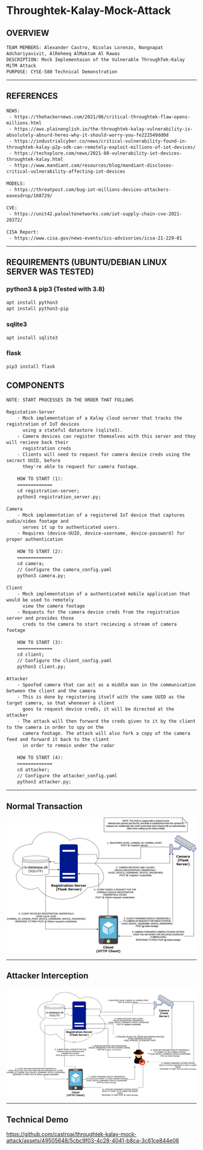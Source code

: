 # Throughtek-Kalay-Mock-Attack

## OVERVIEW
    TEAM MEMBERS: Alexander Castro, Nicolas Lorenzo, Nongnapat Adchariyavivit, AlReheeq AlMaktum Al Rawas
    DESCRIPTION: Mock Implementaion of the Vulnerable ThroughTek-Kalay MiTM Attack
    PURPOSE: CYSE-580 Technical Demonstration

---

## REFERENCES

    NEWS: 
     - https://thehackernews.com/2021/06/critical-throughtek-flaw-opens-millions.html 
     - https://aws.plainenglish.io/the-throughtek-kalay-vulnerability-is-absolutely-absurd-heres-why-it-should-worry-you-fe222549dd0d  
     - https://industrialcyber.co/news/critical-vulnerability-found-in-throughtek-kalay-p2p-sdk-can-remotely-exploit-millions-of-iot-devices/ 
     - https://techxplore.com/news/2021-08-vulnerability-iot-devices-throughtek-kalay.html 
     - https://www.mandiant.com/resources/blog/mandiant-discloses-critical-vulnerability-affecting-iot-devices 

    MODELS: 
     - https://threatpost.com/bug-iot-millions-devices-attackers-eavesdrop/168729/ 

    CVE:  
     - https://unit42.paloaltonetworks.com/iot-supply-chain-cve-2021-28372/  

    CISA Report: 
     - https://www.cisa.gov/news-events/ics-advisories/icsa-21-229-01 

---

## REQUIREMENTS (UBUNTU/DEBIAN LINUX SERVER WAS TESTED)

### python3 & pip3 (Tested with 3.8)

```bash
apt install python3
apt install python3-pip
```

### sqlite3

```bash
apt install sqlite3
```

### flask

```bash
pip3 install flask
```

## COMPONENTS

    NOTE: START PROCESSES IN THE ORDER THAT FOLLOWS
    
    Registation-Server 
        - Mock implementation of a Kalay cloud server that tracks the registration of IoT devices
          using a stateful datastore (sqlite3). 
        - Camera devices can register themselves with this server and they will recieve back their
          registration creds
        - Clients will need to request for camera device creds using the secrect UUID, before
          they're able to request for camera footage. 

        HOW TO START (1):
        =============
        cd registration-server;
        python3 registration_server.py;
    
    Camera
        - Mock implementation of a registered IoT device that captures audio/video footage and 
          serves it up to authenticated users. 
        - Requires (device-UUID, device-username, device-password) for proper authentication

        HOW TO START (2):
        =============
        cd camera;
        // Configure the camera_config.yaml
        python3 camera.py;
    
    Client
        - Mock implementation of a authenticated mobile application that would be used to remotely
          view the camera footage
        - Requests for the camera device creds from the registration server and provides those 
          creds to the camera to start recieving a stream of camera footage

        HOW TO START (3):
        =============
        cd client;
        // Configure the client_config.yaml
        python3 client.py;
    
    Attacker
        - Spoofed camera that can act as a middle man in the communication between the client and the camera
        - This is done by registering itself with the same UUID as the target camera, so that whenever a client
          goes to request device creds, it will be directed at the attacker
        - The attack will then forward the creds given to it by the client to the camera in order to spy on the 
          camera footage. The attack will also fork a copy of the camera feed and forward it back to the client 
          in order to remain under the radar

        HOW TO START (4):
        =============
        cd attacker;
        // Configure the attacker_config.yaml
        python3 attacker.py;
---

## Normal Transaction
![Screenshot](documentation/ThroughTekNormalTransaction.drawio.png)

---

## Attacker Interception
![Screenshot](documentation/ThroughTek-Kalay-Diagrams-Attacker-Intercept.drawio.png)

---

## Technical Demo
https://github.com/castroaj/throughtek-kalay-mock-attack/assets/49505648/5cbc9f03-4c28-4041-b8ca-3c61ce844e06

